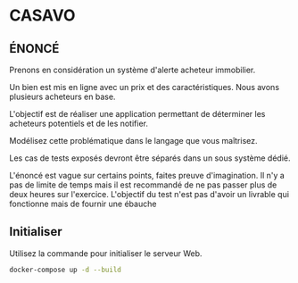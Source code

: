 # CASAVO

## ÉNONCÉ

Prenons en considération un système d'alerte acheteur immobilier.

Un bien est mis en ligne avec un prix et des caractéristiques. Nous avons plusieurs acheteurs en base.

L'objectif est de réaliser une application permettant de déterminer les acheteurs potentiels et de les notifier.

Modélisez cette problématique dans le langage que vous maîtrisez.

Les cas de tests exposés devront être séparés dans un sous système dédié.

L'énoncé est vague sur certains points, faites preuve d'imagination. Il n'y a pas de limite de temps mais il est recommandé de ne pas passer plus de deux heures sur l'exercice. L'objectif du test n'est pas d'avoir un livrable qui fonctionne mais de fournir une ébauche

## Initialiser

Utilisez la commande pour initialiser le serveur Web.

```bash
docker-compose up -d --build
```
